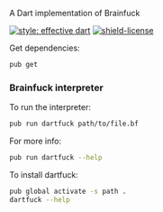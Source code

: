 A Dart implementation of Brainfuck

[![style: effective dart](https://img.shields.io/badge/style-effective_dart-40c4ff.svg)](https://github.com/tenhobi/effective_dart)
[![shield-license](https://img.shields.io/github/license/ernestoittig/dartfuck)](https://github.com/ernestoittig/teams_dart/blob/master/LICENSE)

Get dependencies:
```sh
pub get
```

### Brainfuck interpreter

To run the interpreter:
```sh
pub run dartfuck path/to/file.bf
```

For more info:
```sh
pub run dartfuck --help
```

To install dartfuck:
```sh
pub global activate -s path .
dartfuck --help
```